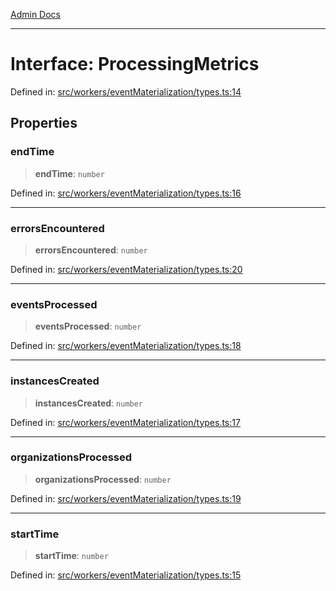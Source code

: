 [Admin Docs](/)

***

# Interface: ProcessingMetrics

Defined in: [src/workers/eventMaterialization/types.ts:14](https://github.com/gautam-divyanshu/talawa-api/blob/7e7d786bbd7356b22a3ba5029601eed88ff27201/src/workers/eventMaterialization/types.ts#L14)

## Properties

### endTime

> **endTime**: `number`

Defined in: [src/workers/eventMaterialization/types.ts:16](https://github.com/gautam-divyanshu/talawa-api/blob/7e7d786bbd7356b22a3ba5029601eed88ff27201/src/workers/eventMaterialization/types.ts#L16)

***

### errorsEncountered

> **errorsEncountered**: `number`

Defined in: [src/workers/eventMaterialization/types.ts:20](https://github.com/gautam-divyanshu/talawa-api/blob/7e7d786bbd7356b22a3ba5029601eed88ff27201/src/workers/eventMaterialization/types.ts#L20)

***

### eventsProcessed

> **eventsProcessed**: `number`

Defined in: [src/workers/eventMaterialization/types.ts:18](https://github.com/gautam-divyanshu/talawa-api/blob/7e7d786bbd7356b22a3ba5029601eed88ff27201/src/workers/eventMaterialization/types.ts#L18)

***

### instancesCreated

> **instancesCreated**: `number`

Defined in: [src/workers/eventMaterialization/types.ts:17](https://github.com/gautam-divyanshu/talawa-api/blob/7e7d786bbd7356b22a3ba5029601eed88ff27201/src/workers/eventMaterialization/types.ts#L17)

***

### organizationsProcessed

> **organizationsProcessed**: `number`

Defined in: [src/workers/eventMaterialization/types.ts:19](https://github.com/gautam-divyanshu/talawa-api/blob/7e7d786bbd7356b22a3ba5029601eed88ff27201/src/workers/eventMaterialization/types.ts#L19)

***

### startTime

> **startTime**: `number`

Defined in: [src/workers/eventMaterialization/types.ts:15](https://github.com/gautam-divyanshu/talawa-api/blob/7e7d786bbd7356b22a3ba5029601eed88ff27201/src/workers/eventMaterialization/types.ts#L15)
